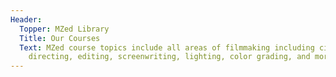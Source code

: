 ```yaml
---
Header:
  Topper: MZed Library
  Title: Our Courses
  Text: MZed course topics include all areas of filmmaking including cinematography,
    directing, editing, screenwriting, lighting, color grading, and more.
---
```

